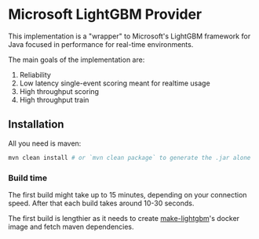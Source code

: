 # Microsoft LightGBM Provider

This implementation is a "wrapper" to Microsoft's LightGBM framework for Java focused in performance for real-time environments.

The main goals of the implementation are:

1. Reliability
2. Low latency single-event scoring meant for realtime usage
3. High throughput scoring
 4. High throughput train

## Installation

All you need is maven:

```bash
mvn clean install # or `mvn clean package` to generate the .jar alone
```

### Build time

The first build might take up to 15 minutes, depending on your connection speed. After that each build takes around 10-30 seconds.

The first build is lengthier as it needs to create [make-lightgbm](https://github.com/feedzai/make-lightgbm/)'s docker image and fetch maven dependencies.

